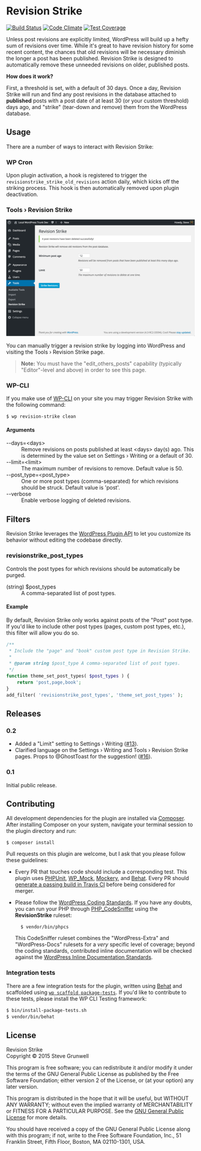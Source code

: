 # Revision Strike

[![Build Status](https://travis-ci.org/stevegrunwell/revision-strike.svg?branch=master)](https://travis-ci.org/stevegrunwell/revision-strike)
[![Code Climate](https://codeclimate.com/github/stevegrunwell/revision-strike/badges/gpa.svg)](https://codeclimate.com/github/stevegrunwell/revision-strike)
[![Test Coverage](https://codeclimate.com/github/stevegrunwell/revision-strike/badges/coverage.svg)](https://codeclimate.com/github/stevegrunwell/revision-strike/coverage)

Unless post revisions are explicitly limited, WordPress will build up a hefty sum of revisions over time. While it's great to have revision history for some recent content, the chances that old revisions will be necessary diminish the longer a post has been published. Revision Strike is designed to automatically remove these unneeded revisions on older, published posts.

**How does it work?**

First, a threshold is set, with a default of 30 days. Once a day, Revision Strike will run and find any post revisions in the database attached to **published** posts with a post date of at least 30 (or your custom threshold) days ago, and "strike" (tear-down and remove) them from the WordPress database.


## Usage

There are a number of ways to interact with Revision Strike:


### WP Cron

Upon plugin activation, a hook is registered to trigger the `revisionstrike_strike_old_revisions` action daily, which kicks off the striking process. This hook is then automatically removed upon plugin deactivation.


### Tools &rsaquo; Revision Strike

![The Tools > Revision Strike page](assets/screenshot-1.png)

You can manually trigger a revision strike by logging into WordPress and visiting the Tools &rsaquo; Revision Strike page.

> **Note:** You must have the "edit_others_posts" capability (typically "Editor"-level and above) in order to see this page.


### WP-CLI

If you make use of [WP-CLI](http://wp-cli.org/) on your site you may trigger Revision Strike with the following command:

```
$ wp revision-strike clean
```

#### Arguments

<dl>
	<dt>--days=&lt;days&gt;</dt>
	<dd>Remove revisions on posts published at least &lt;days&gt; day(s) ago. This is determined by the value set on Settings &rsaquo; Writing or a default of 30.</dd>
	<dt>--limit=&lt;limit&gt;</dt>
	<dd>The maximum number of revisions to remove. Default value is 50.</dd>
	<dt>--post_type=&lt;post_type&gt;</dt>
	<dd>One or more post types (comma-separated) for which revisions should be struck. Default value is 'post'.</dd>
	<dt>--verbose</dt>
	<dd>Enable verbose logging of deleted revisions.</dd>
</dl>


## Filters

Revision Strike leverages the [WordPress Plugin API](https://codex.wordpress.org/Plugin_API) to let you customize its behavior without editing the codebase directly.

### revisionstrike_post_types

Controls the post types for which revisions should be automatically be purged.

<dl>
	<dt>(string) $post_types</dt>
	<dd>A comma-separated list of post types.</dd>
</dl>

#### Example

By default, Revision Strike only works against posts of the "Post" post type. If you'd like to include other post types (pages, custom post types, etc.), this filter will allow you do so.

```php
/**
 * Include the "page" and "book" custom post type in Revision Strike.
 *
 * @param string $post_type A comma-separated list of post types.
 */
function theme_set_post_types( $post_types ) {
	return 'post,page,book';
}
add_filter( 'revisionstrike_post_types', 'theme_set_post_types' );
```


## Releases

### 0.2

* Added a "Limit" setting to Settings &rsaquo; Writing ([#13](https://github.com/stevegrunwell/revision-strike/issues/13)).
* Clarified language on the Settings &rsaquo; Writing and Tools &rsaquo; Revision Strike pages. Props to @GhostToast for the suggestion! ([#16](https://github.com/stevegrunwell/revision-strike/issues/16)).

### 0.1

Initial public release.


## Contributing

All development dependencies for the plugin are installed via [Composer](https://getcomposer.org/). After installing Composer on your system, navigate your terminal session to the plugin directory and run:

	$ composer install

Pull requests on this plugin are welcome, but I ask that you please follow these guidelines:

* Every PR that touches code should include a corresponding test. This plugin uses [PHPUnit](https://phpunit.de/), [WP_Mock](https://github.com/10up/wp_mock), [Mockery](http://docs.mockery.io/en/latest/), and [Behat](http://behat.org). Every PR should [generate a passing build in Travis CI](https://travis-ci.org/stevegrunwell/revision-strike) before being considered for merger.
* Please follow the [WordPress Coding Standards](https://codex.wordpress.org/WordPress_Coding_Standards). If you have any doubts, you can run your PHP through [PHP_CodeSniffer](https://www.squizlabs.com/php-codesniffer) using the **RevisionStrike** ruleset:

		$ vendor/bin/phpcs

	This CodeSniffer ruleset combines the "WordPress-Extra" and "WordPress-Docs" rulesets for a *very* specific level of coverage; beyond the coding standards, contributed inline documentation will be checked against the [WordPress Inline Documentation Standards](https://make.wordpress.org/core/handbook/best-practices/inline-documentation-standards/).

### Integration tests

There are a few integration tests for the plugin, written using [Behat](http://behat.org) and scaffolded using [`wp scaffold package-tests`](http://wp-cli.org/commands/scaffold/package-tests/). If you'd like to contribute to these tests, please install the WP CLI Testing framework:

```bash
$ bin/install-package-tests.sh
$ vendor/bin/behat
```

## License

Revision Strike<br>
Copyright &copy; 2015 Steve Grunwell

This program is free software; you can redistribute it and/or
modify it under the terms of the GNU General Public License
as published by the Free Software Foundation; either version 2
of the License, or (at your option) any later version.

This program is distributed in the hope that it will be useful,
but WITHOUT ANY WARRANTY; without even the implied warranty of
MERCHANTABILITY or FITNESS FOR A PARTICULAR PURPOSE.  See the
[GNU General Public License](http://www.gnu.org/licenses/gpl-2.0.html) for more details.

You should have received a copy of the GNU General Public License
along with this program; if not, write to the Free Software
Foundation, Inc., 51 Franklin Street, Fifth Floor, Boston, MA  02110-1301, USA.